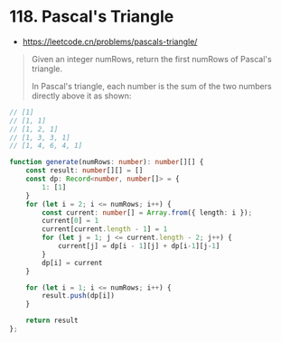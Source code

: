 # 118. Pascal's Triangle

- https://leetcode.cn/problems/pascals-triangle/

> Given an integer numRows, return the first numRows of Pascal's triangle.
>
> In Pascal's triangle, each number is the sum of the two numbers directly above it as shown:

```ts
// [1]
// [1, 1]
// [1, 2, 1]
// [1, 3, 3, 1]
// [1, 4, 6, 4, 1]

function generate(numRows: number): number[][] {
    const result: number[][] = []
    const dp: Record<number, number[]> = {
        1: [1]
    }
    for (let i = 2; i <= numRows; i++) {
        const current: number[] = Array.from({ length: i });
        current[0] = 1
        current[current.length - 1] = 1
        for (let j = 1; j <= current.length - 2; j++) {
            current[j] = dp[i - 1][j] + dp[i-1][j-1]
        }
        dp[i] = current
    }

    for (let i = 1; i <= numRows; i++) {
        result.push(dp[i])
    }

    return result
};
```
